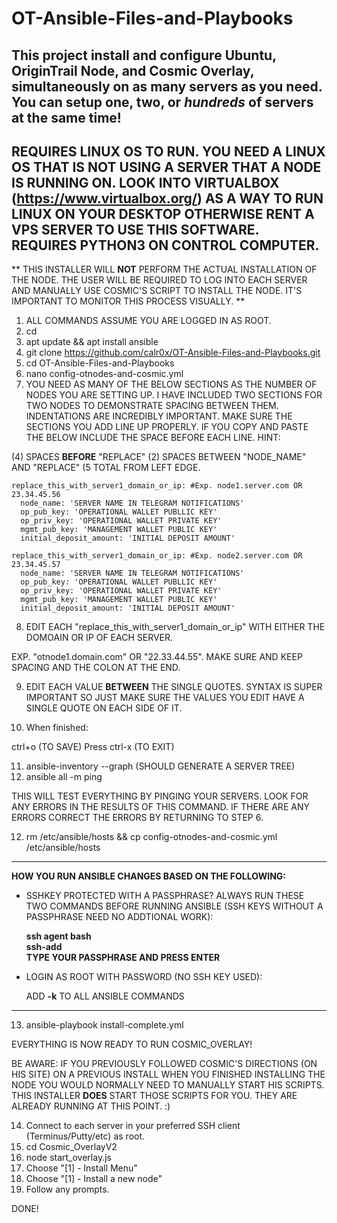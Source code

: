 # OT-Ansible-Files-and-Playbooks

This project install and configure Ubuntu, OriginTrail Node, and Cosmic Overlay, simultaneously on as many servers as you need. You can setup one, two, or *hundreds* of servers at the same time!
---
REQUIRES LINUX OS TO RUN. YOU NEED A LINUX OS THAT IS **NOT** USING A SERVER THAT A NODE IS RUNNING ON. LOOK INTO VIRTUALBOX (https://www.virtualbox.org/) AS A WAY TO RUN LINUX ON YOUR DESKTOP OTHERWISE RENT A VPS SERVER TO USE THIS SOFTWARE.
REQUIRES PYTHON3 ON CONTROL COMPUTER.
---
** THIS INSTALLER WILL **NOT** PERFORM THE ACTUAL INSTALLATION OF THE NODE. THE USER WILL BE REQUIRED TO LOG INTO EACH SERVER AND MANUALLY USE COSMIC'S SCRIPT TO INSTALL THE NODE. IT'S IMPORTANT TO MONITOR THIS PROCESS VISUALLY. **

1. ALL COMMANDS ASSUME YOU ARE LOGGED IN AS ROOT.
2. cd
3. apt update && apt install ansible
4. git clone https://github.com/calr0x/OT-Ansible-Files-and-Playbooks.git
5. cd OT-Ansible-Files-and-Playbooks
6. nano config-otnodes-and-cosmic.yml
7. YOU NEED AS MANY OF THE BELOW SECTIONS AS THE NUMBER OF NODES YOU ARE SETTING UP. I HAVE INCLUDED TWO SECTIONS FOR TWO NODES TO DEMONSTRATE SPACING BETWEEN THEM. INDENTATIONS ARE INCREDIBLY IMPORTANT. MAKE SURE THE SECTIONS YOU ADD LINE UP PROPERLY. IF YOU COPY AND PASTE THE BELOW INCLUDE THE SPACE BEFORE EACH LINE.
HINT:

(4) SPACES **BEFORE** "REPLACE"
(2) SPACES BETWEEN "NODE_NAME" AND "REPLACE" (5 TOTAL FROM LEFT EDGE.

    replace_this_with_server1_domain_or_ip: #Exp. node1.server.com OR 23.34.45.56
      node_name: 'SERVER NAME IN TELEGRAM NOTIFICATIONS'
      op_pub_key: 'OPERATIONAL WALLET PUBLLIC KEY'
      op_priv_key: 'OPERATIONAL WALLET PRIVATE KEY'
      mgmt_pub_key: 'MANAGEMENT WALLET PUBLIC KEY'
      initial_deposit_amount: 'INITIAL DEPOSIT AMOUNT'

    replace_this_with_server1_domain_or_ip: #Exp. node2.server.com OR 23.34.45.57
      node_name: 'SERVER NAME IN TELEGRAM NOTIFICATIONS'
      op_pub_key: 'OPERATIONAL WALLET PUBLLIC KEY'
      op_priv_key: 'OPERATIONAL WALLET PRIVATE KEY'
      mgmt_pub_key: 'MANAGEMENT WALLET PUBLIC KEY'
      initial_deposit_amount: 'INITIAL DEPOSIT AMOUNT'

8. EDIT EACH "replace_this_with_server1_domain_or_ip" WITH EITHER THE DOMOAIN OR IP OF EACH SERVER.

EXP. "otnode1.domain.com" OR "22.33.44.55". MAKE SURE AND KEEP SPACING AND THE COLON AT THE END.

9. EDIT EACH VALUE **BETWEEN** THE SINGLE QUOTES. SYNTAX IS SUPER IMPORTANT SO JUST MAKE SURE THE VALUES YOU EDIT HAVE A SINGLE QUOTE ON EACH SIDE OF IT.

10. When finished:

ctrl+o (TO SAVE)
Press <enter>
ctrl-x (TO EXIT)

11. ansible-inventory --graph (SHOULD GENERATE A SERVER TREE)
12. ansible all -m ping

THIS WILL TEST EVERYTHING BY PINGING YOUR SERVERS. LOOK FOR ANY ERRORS IN THE RESULTS OF THIS COMMAND. IF THERE ARE ANY ERRORS CORRECT THE ERRORS BY RETURNING TO STEP 6.

12. rm /etc/ansible/hosts && cp config-otnodes-and-cosmic.yml /etc/ansible/hosts

---

__HOW YOU RUN ANSIBLE CHANGES BASED ON THE FOLLOWING:__

- SSHKEY PROTECTED WITH A PASSPHRASE? ALWAYS RUN THESE TWO COMMANDS BEFORE RUNNING ANSIBLE (SSH KEYS WITHOUT A PASSPHRASE NEED NO ADDTIONAL WORK):

  __ssh agent bash__  
  __ssh-add__  
  __TYPE YOUR PASSPHRASE AND PRESS ENTER__

- LOGIN AS ROOT WITH PASSWORD (NO SSH KEY USED):

  ADD __-k__ TO ALL ANSIBLE COMMANDS

___

13. ansible-playbook install-complete.yml

EVERYTHING IS NOW READY TO RUN COSMIC_OVERLAY!

BE AWARE: IF YOU PREVIOUSLY FOLLOWED COSMIC'S DIRECTIONS (ON HIS SITE) ON A PREVIOUS INSTALL WHEN YOU FINISHED INSTALLING THE NODE YOU WOULD NORMALLY NEED TO MANUALLY START HIS SCRIPTS. THIS INSTALLER **DOES** START THOSE SCRIPTS FOR YOU. THEY ARE ALREADY RUNNING AT THIS POINT. :)

14. Connect to each server in your preferred SSH client (Terminus/Putty/etc) as root.
15. cd Cosmic_OverlayV2
16. node start_overlay.js
17. Choose "[1] - Install Menu"
18. Choose "[1] - Install a new node"
19. Follow any prompts.

DONE!
